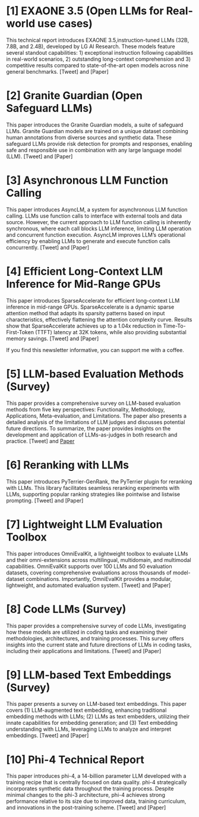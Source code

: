 # [1] EXAONE 3.5 (Open LLMs for Real-world use cases)
This technical report introduces EXAONE 3.5,instruction-tuned LLMs (32B, 7.8B, and 2.4B), developed by LG AI Research. These models feature several standout capabilities: 1) exceptional instruction following capabilities in real-world scenarios, 2) outstanding long-context comprehension and 3) competitive results compared to state-of-the-art open models across nine general benchmarks. [Tweet] and [Paper]

# [2] Granite Guardian (Open Safeguard LLMs)
This paper introduces the Granite Guardian models, a suite of safeguard LLMs. Granite Guardian models are trained on a unique dataset combining human annotations from diverse sources and synthetic data.  These safeguard LLMs provide risk detection for prompts and responses, enabling safe and responsible use in combination with any large language model (LLM). [Tweet] and [Paper]

# [3] Asynchronous LLM Function Calling
This paper introduces AsyncLM, a system for asynchronous LLM function calling. LLMs use function calls to interface with external tools and data source. However, the current approach to LLM function calling is inherently synchronous, where each call blocks LLM inference, limiting LLM operation and concurrent function execution. AsyncLM improves LLM’s operational efficiency by enabling LLMs to generate and execute function calls concurrently. [Tweet] and [Paper]

# [4] Efficient Long-Context LLM Inference for Mid-Range GPUs
This paper introduces  SparseAccelerate for efficient long-context LLM inference in mid-range GPUs.  SparseAccelerate  is a dynamic sparse attention method that adapts its sparsity patterns based on input characteristics, effectively flattening the attention complexity curve. Results show that SparseAccelerate achieves up to a 1.04x reduction in Time-To-First-Token (TTFT) latency at 32K tokens, while also providing substantial memory savings. [Tweet] and [Paper]

If you find this newsletter informative, you can support me with a coffee.

# [5] LLM-based Evaluation Methods (Survey)
This paper provides a comprehensive survey on LLM-based evaluation methods from five key perspectives: Functionality, Methodology, Applications, Meta-evaluation, and Limitations. The paper also presents a detailed analysis of the limitations of LLM judges and discusses potential future directions. To summarize, the paper provides insights on the development and application of LLMs-as-judges in both research and practice. [Tweet] and [Paper](https://arxiv.org/abs/2412.04862)

# [6] Reranking with LLMs
This paper introduces PyTerrier-GenRank, the PyTerrier plugin for reranking with LLMs. This library facilitates seamless reranking experiments with LLMs, supporting popular ranking strategies like pointwise and listwise prompting. [Tweet] and [Paper]

# [7] Lightweight LLM Evaluation Toolbox 
This paper introduces OmniEvalKit, a lightweight toolbox to evaluate LLMs and their omni-extensions across multilingual, multidomain, and multimodal capabilities. OmniEvalKit supports over 100 LLMs and 50 evaluation datasets, covering comprehensive evaluations across thousands of model-dataset combinations. Importantly, OmniEvalKit provides a modular, lightweight, and automated evaluation system. [Tweet] and [Paper]

# [8] Code LLMs (Survey)
This paper provides a comprehensive survey of code LLMs, investigating how these models are utilized in coding tasks and examining their methodologies, architectures, and training processes. This survey offers insights into the current state and future directions of LLMs in coding tasks, including their applications and limitations. [Tweet] and [Paper]

# [9] LLM-based Text Embeddings (Survey)
This paper presents a survey on LLM-based text embeddings. This paper covers (1) LLM-augmented text embedding, enhancing traditional embedding methods with LLMs; (2) LLMs as text embedders, utilizing their innate capabilities for embedding generation; and (3) Text embedding understanding with LLMs, leveraging LLMs to analyze and interpret embeddings. [Tweet] and [Paper]

# [10] Phi-4 Technical Report
This paper introduces phi-4, a 14-billion parameter LLM developed with a training recipe that is centrally focused on data quality.  phi-4 strategically incorporates synthetic data throughout the training process. Despite minimal changes to the phi-3 architecture, phi-4 achieves strong performance relative to its size due to improved data, training curriculum, and innovations in the post-training scheme. [Tweet] and [Paper]
